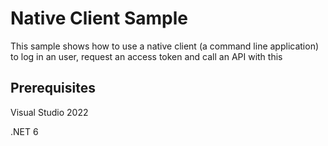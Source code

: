 # Native Client Sample
This sample shows how to use a native client (a command line application) to log in an user, request an access token and call an API with this


## Prerequisites

Visual Studio 2022

.NET 6
